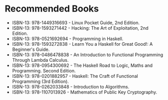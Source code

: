 Recommended Books
=================

 * ISBN-13: 978-1449316693 - Linux Pocket Guide, 2nd Edition.
 * ISBN-13: 978-1593271442 - Hacking: The Art of Exploitation, 2nd Edition.
 * ISBN-13: 978-0521692694 - Programming in Haskell.
 * ISBN-13: 978-1593272838 - Learn You a Haskell for Great Good!: A Beginner's Guide.
 * ISBN-13: 978-0486478838 - An Introduction to Functional Programming Through Lambda Calculus.
 * ISBN-13: 978-0954300692 - The Haskell Road to Logic, Maths and Programming. Second Edition.
 * ISBN-13: 978-0201882957 - Haskell: The Craft of Functional Programming (3rd Edition).
 * ISBN-13: 978-0262033848 - Introduction to Algorithms.
 * ISBN-13: 978-1107013926 - Mathematics of Public Key Cryptography.
